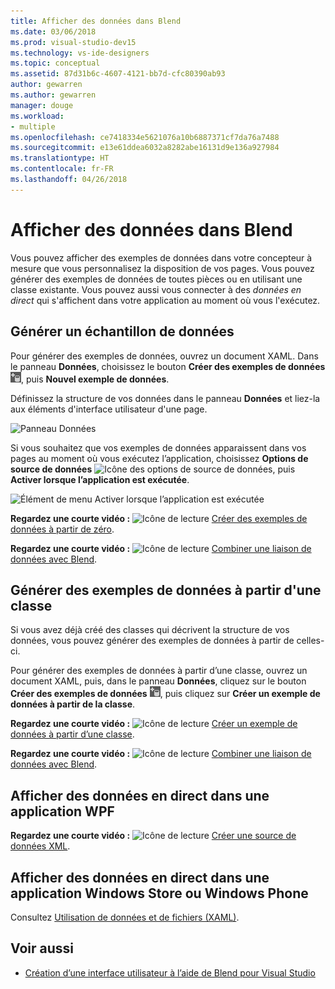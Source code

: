 ```yaml
---
title: Afficher des données dans Blend
ms.date: 03/06/2018
ms.prod: visual-studio-dev15
ms.technology: vs-ide-designers
ms.topic: conceptual
ms.assetid: 87d31b6c-4607-4121-bb7d-cfc80390ab93
author: gewarren
ms.author: gewarren
manager: douge
ms.workload:
- multiple
ms.openlocfilehash: ce7418334e5621076a10b6887371cf7da76a7488
ms.sourcegitcommit: e13e61ddea6032a8282abe16131d9e136a927984
ms.translationtype: HT
ms.contentlocale: fr-FR
ms.lasthandoff: 04/26/2018
---
```

# <a name="display-data-in-blend"></a>Afficher des données dans Blend

Vous pouvez afficher des exemples de données dans votre concepteur à mesure que vous personnalisez la disposition de vos pages. Vous pouvez générer des exemples de données de toutes pièces ou en utilisant une classe existante. Vous pouvez aussi vous connecter à des *données en direct* qui s'affichent dans votre application au moment où vous l'exécutez.

## <a name="generate-sample-data"></a>Générer un échantillon de données

Pour générer des exemples de données, ouvrez un document XAML. Dans le panneau **Données**, choisissez le bouton **Créer des exemples de données** ![Icône de création d’exemples de données](../designers/media/30540d76-7256-43ce-b5d9-4b2edf3d339f.png), puis **Nouvel exemple de données**.

Définissez la structure de vos données dans le panneau **Données** et liez-la aux éléments d'interface utilisateur d'une page.

![Panneau Données](../designers/media/496d7ebc-fe46-42f6-95a8-57b0e5be5d49.png)

Si vous souhaitez que vos exemples de données apparaissent dans vos pages au moment où vous exécutez l’application, choisissez **Options de source de données** ![Icône des options de source de données](../designers/media/ae1fd260-4f84-420d-b196-45fde357d81d.png), puis **Activer lorsque l’application est exécutée**.

![Élément de menu Activer lorsque l’application est exécutée](../designers/media/05d5356d-91bb-4e6b-b3f7-29b76852c4b3.png)

 **Regardez une courte vidéo :** ![Icône de lecture](../designers/media/bldadminconsoleinitialconfigicon.PNG) [Créer des exemples de données à partir de zéro](http://www.bing.com/videos/search?q=blend%20data&qs=n&form=QBVR&pq=blend%20data&sc=8-7&sp=-1&sk=#view=detail&mid=F8F2449A76956D480FD2F8F2449A76956D480FD2).

 **Regardez une courte vidéo :** ![Icône de lecture](../designers/media/bldadminconsoleinitialconfigicon.PNG) [Combiner une liaison de données avec Blend](https://www.youtube.com/watch?v=LSwPB6CAvjg).

## <a name="generate-sample-data-from-a-class"></a>Générer des exemples de données à partir d'une classe

Si vous avez déjà créé des classes qui décrivent la structure de vos données, vous pouvez générer des exemples de données à partir de celles-ci.

Pour générer des exemples de données à partir d’une classe, ouvrez un document XAML, puis, dans le panneau **Données**, cliquez sur le bouton **Créer des exemples de données** ![Icône de création d’exemples de données](../designers/media/30540d76-7256-43ce-b5d9-4b2edf3d339f.png), puis cliquez sur **Créer un exemple de données à partir de la classe**.

**Regardez une courte vidéo :** ![Icône de lecture](../designers/media/bldadminconsoleinitialconfigicon.PNG) [Créer un exemple de données à partir d’une classe](http://www.google.com/url?sa=t&rct=j&q=&esrc=s&source=video&cd=1&cad=rja&uact=8&ved=0CB0QtwIwAA&url=http%3A%2F%2Fchannel9.msdn.com%2FShows%2FInside%2BWindows%2BPhone%2FIWP54--Windows-Phone-Data-Binding-and-the-Magic-of-XAML&ei=F1oHVNryM4ysogSJ2oDYDw&usg=AFQjCNEYvw1WA1rdF7bfpj5RwMLUs7RCVg).

**Regardez une courte vidéo :** ![Icône de lecture](../designers/media/bldadminconsoleinitialconfigicon.PNG) [Combiner une liaison de données avec Blend](https://www.youtube.com/watch?v=LSwPB6CAvjg).

## <a name="show-live-data-in-a-wpf-application"></a>Afficher des données en direct dans une application WPF

**Regardez une courte vidéo :** ![Icône de lecture](../designers/media/bldadminconsoleinitialconfigicon.PNG) [Créer une source de données XML](https://www.youtube.com/watch?v=RjQueappjqk&feature=youtube_gdata).

## <a name="show-live-data-in-a-store-or-phone-app"></a>Afficher des données en direct dans une application Windows Store ou Windows Phone

Consultez [Utilisation de données et de fichiers (XAML)](http://msdn.microsoft.com/library/windows/apps/xaml/br229562.aspx).

## <a name="see-also"></a>Voir aussi

- [Création d’une interface utilisateur à l’aide de Blend pour Visual Studio](../designers/creating-a-ui-by-using-blend-for-visual-studio.md)